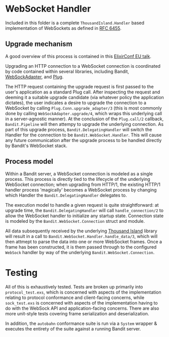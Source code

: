 # WebSocket Handler

Included in this folder is a complete `ThousandIsland.Handler` based implementation of WebSockets
as defined in [RFC 6455](https://datatracker.ietf.org/doc/rfc6455). 

## Upgrade mechanism

A good overview of this process is contained in this [ElixirConf EU
talk](https://www.youtube.com/watch?v=usKLrYl4zlY).

Upgrading an HTTP connection to a WebSocket connection is coordinated by code
contained within several libraries, including Bandit,
[WebSockAdapter](https://github.com/phoenixframework/websock_adapter), and
[Plug](https://github.com/elixir-plug/plug). 

The HTTP request containing the upgrade request is first passed to the user's
application as a standard Plug call. After inspecting the request and deeming it
a suitable upgrade candidate (via whatever policy the application dictates), the
user indicates a desire to upgrade the connection to a WebSocket by calling
`Plug.Conn.upgrade_adapter/3` (this is most commonly done by calling
`WebSockAdapter.upgrade/4`, which wraps this underlying call in
a server-agnostic manner). At the conclusion of the `Plug.call/2` callback, 
`Bandit.Pipeline` will then attempy to upgrade the underlying connection. As
part of this upgrade process, `Bandit.DelegatingHandler` will switch the
Handler for the connection to be `Bandit.WebSocket.Handler`. This will cause any
future communication after the upgrade process to be handled directly by
Bandit's WebSocket stack.

## Process model

Within a Bandit server, a WebSocket connection is modeled as a single process.
This process is directly tied to the lifecycle of the underlying WebSocket
connection; when upgrading from HTTP/1, the existing HTTP/1 handler process
'magically' becomes a WebSocket process by changing which Handler the
`Bandit.DelegatingHandler` delegates to. 

The execution model to handle a given request is quite straightforward: at
upgrade time, the `Bandit.DelegatingHandler` will call `handle_connection/2` to
allow the WebSocket handler to initialize any startup state. Connection state is
modeled by the `Bandit.WebSocket.Connection` struct and module.

All data subsequently received by the underlying [Thousand
Island](https://github.com/mtrudel/thousand_island) library will result in
a call to `Bandit.WebSocket.Handler.handle_data/3`, which will then attmept to
parse the data into one or more WebSocket frames. Once a frame has been
constructed, it is them passed through to the configured `WebSock` handler by
way of the underlying `Bandit.WebSocket.Connection`.

# Testing

All of this is exhaustively tested. Tests are broken up primarily into `protocol_test.exs`, which
is concerned with aspects of the implementation relating to protocol conformance and
client-facing concerns, while `sock_test.exs` is concerned with aspects of the implementation
having to do with the WebSock API and application-facing concerns. There are also more
unit-style tests covering frame serialization and deserialization.

In addition, the `autobahn` conformance suite is run via a `System` wrapper & executes the entirety
of the suite against a running Bandit server.
